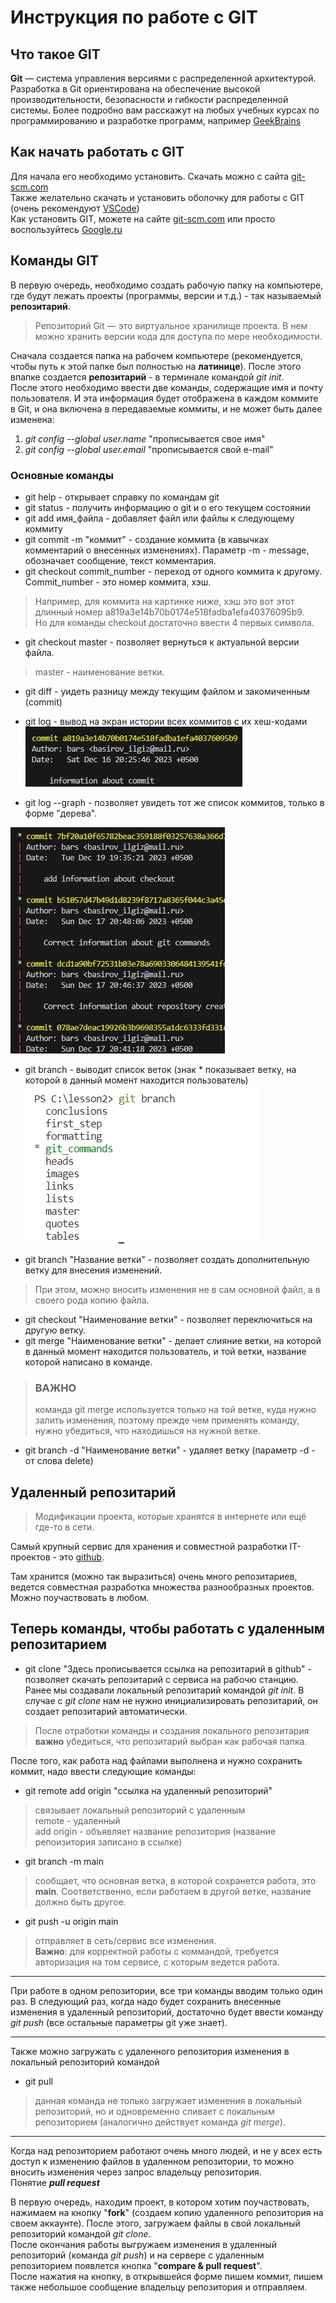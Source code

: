 # Инструкция по работе с GIT

## Что такое GIT

**Git** — система управления версиями с распределенной архитектурой. Разработка в Git ориентирована на обеспечение высокой производительности, безопасности и гибкости распределенной системы.
Более подробно вам расскажут на любых учебных курсах по программированию и разработке программ, например [GeekBrains](https://gb.ru/)

## Как начать работать с GIT

Для начала его необходимо установить. Скачать можно с сайта [git-scm.com](https://git-scm.com/downloads)  
Также желательно скачать и установить оболочку для работы с GIT (очень рекомендуют [VSCode](https://code.visualstudio.com/))  
Как установить GIT, можете на сайте [git-scm.com](https://git-scm.com/book/ru/v2/%D0%92%D0%B2%D0%B5%D0%B4%D0%B5%D0%BD%D0%B8%D0%B5-%D0%A3%D1%81%D1%82%D0%B0%D0%BD%D0%BE%D0%B2%D0%BA%D0%B0-Git) или просто воспользуйтесь [Google.ru](www.google.ru)

## Команды GIT  

В первую очередь, необходимо создать рабочую папку на компьютере, где будут лежать проекты (программы, версии и т.д.) - так называемый **репозитарий**.
> Репозиторий Git — это виртуальное хранилище проекта. В нем можно хранить версии кода для доступа по мере необходимости.

Сначала создается папка на рабочем компьютере (рекомендуется, чтобы путь к этой папке был полностью на **латинице**). После этого впапке создается **репозитарий** - в терминале командой *git init*.  
После этого необходимо ввести две команды, содержащие имя и почту пользователя. И эта информация будет отображена в каждом коммите в Git, и она включена в передаваемые коммиты, и не может быть далее изменена:

1. *git config --global user.name* "прописывается свое имя"
1. *git config --global user.email* "прописывается свой e-mail"

### Основные команды

- git help - открывает справку по командам git
- git status - получить информацию о git и о его текущем состоянии
- git add имя_файла - добавляет файл или файлы к следующему коммиту
- git commit -m "коммит" - создание коммита (в кавычках комментарий о внесенных изменениях). Параметр -m - message, обозначает сообщение, текст комментария.
- git checkout commit_number - переход от одного коммита к другому. Сommit_number - это номер коммита, хэш.

>Например, для коммита на картинке ниже, хэш это вот этот длинный номер a819a3e14b70b0174e518fadba1efa40376095b9.  
Но для команды checkout достаточно ввести 4 первых символа.

- git checkout master - позволяет вернуться к актуальной версии файла.

> master - наименование ветки.

- git diff - уидеть разницу между текущим файлом и закомиченным (commit)

- git log - вывод на экран истории всех коммитов с их хеш-кодами
![git log](commit.jpg)
- git log --graph - позволяет увидеть тот же список коммитов, только в форме "дерева".

![git log --graff](graph.jpg)

- git branch - выводит список веток (знак * показывает ветку, на которой в данный момент находится пользователь)  
![branch](branch.jpg)

- git branch "Название ветки" - позволяет создать дополнительную ветку для внесения изменений.  

>При этом, можно вносить изменения не в сам основной файл, а в своего рода копию файла.

- git checkout "Наименование ветки" - позволяет переключиться на другую ветку.
- git merge "Наименование ветки" - делает слияние ветки, на которой в данный момент находится пользователь, и той ветки, название которой написано в команде.  

>### **ВАЖНО**  
>
> команда git merge используется только на той ветке, куда нужно залить изменения, поэтому прежде чем применять команду, нужно убедиться, что находишься на нужной ветке.

- git branch -d "Наименование ветки" - удаляет ветку (параметр -d - от слова delete)

## **Удаленный репозитарий**  
>
>Модификации проекта, которые хранятся в интернете или ещё где-то в сети.

Самый крупный сервис для хранения и совместной разработки IT-проектов - это [github](https://github.com/).

Там хранится (можно так выразиться) очень много репозитариев, ведется совместная разработка множества разнообразных проектов. Можно поучаствовать в любом.

## **Теперь команды, чтобы работать с удаленным репозитарием**

- git clone "Здесь прописывается ссылка на репозитарий в github" - позволяет скачать репозитарий с сервиса на рабочю станцию.
Ранее мы создавали локальный репозитарий командой *git init*. В случае с *git clone* нам не нужно инициализировать репозитарий, он создает репозитарий автоматически.

> После отработки команды и создания локального репозитария **важно** убедиться, что репозитарий выбран как рабочая папка.

После того, как работа над файлами выполнена и нужно сохранить коммит, надо ввести следующие команды:  

- git remote add origin "ссылка на удаленный репозиторий"  

> связывает локальный репозиторий с удаленным  
> remote - удаленный  
> add origin - объявляет название репозитория (название репоизитория записано в ссылке)

- git branch -m main

> сообщает, что основная ветка, в которой сохранется работа, это **main**. Соответственно, если работаем в другой ветке, название должно быть другое.

- git push -u origin main

> отправляет в сеть/сервис все изменения.  
> **Важно**: для корректной работы с коммандой, требуется авторизация на том сервисе, с которым ведется работа.
------

При работе в одном репозитории, все три команды вводим только один раз. В следующий раз, когда надо будет сохранить внесенные изменения в удаленный репозиторий, достаточно будет ввести команду *git push* (все остальные параметры git уже знает).

_____

Также можно загружать с удаленного репозитория изменения в локальный репозиторий командой  

- git pull

> данная команда не только загружает изменения в локальный репозиторий, но и одновременно сливает с локальным репозиторием (аналогично действует команда *git merge*).  
____

Когда над репозиторием работают очень много людей, и не у всех есть доступ к изменению файлов в удаленном репозитории, то можно вносить изменения через запрос владельцу репозитория.  
Понятие ***pull request***

В первую очередь, находим проект, в котором хотим поучаствовать, нажимаем на кнопку "**fork**" (создаем копию удаленного репозитория на своем аккаунте). После этого, загружаем файлы в свой локальный репозиторий командой *git clone*.  
После окончания работы выгружаем изменения в удаленный репозиторий (команда *git push*) и на сервере с удаленным репозиторием появлется кнопка "**compare & pull request**".  
После нажатия на кнопку, в открывшейся форме пишем коммит, пишем также небольшое сообщение владельцу репозитория и отправляем.
